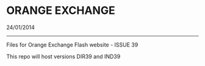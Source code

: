 ORANGE EXCHANGE
===============

24/01/2014

----------------

Files for Orange Exchange Flash website - ISSUE 39

This repo will host versions DIR39 and IND39

